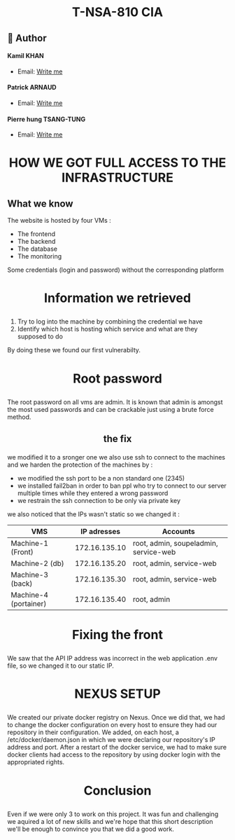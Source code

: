 
# <p align="center"> T-NSA-810 CIA </p>
  
## 🙇 Author

#### Kamil KHAN
- Email: [Write me ](mailto:kamil.khan@epitech.eu)

#### Patrick ARNAUD
- Email: [Write me ](mailto:partick.arnaud@epitech.eu)

#### Pierre hung TSANG-TUNG
- Email: [Write me ](mailto:pierre-hung.tsang-tung@epitech.eu)


# <p align="center">HOW WE GOT FULL ACCESS TO THE INFRASTRUCTURE</p>

## What we know
The website is hosted by four VMs :

- The frontend
- The backend
- The database
- The monitoring 
   
Some credentials (login and password) without the corresponding platform
    
# <p align="center">Information we retrieved </p>
  
1. Try to log into the machine by combining the credential we have
2. Identify which host is hosting which service and what are they supposed to do

By doing these we found our first vulnerabilty.


# <p align="center">Root password</p>
  The root password on all vms are admin.  It is known that admin is amongst the most used passwords and can be crackable just using a brute force method.
## <p align="center">the fix</p>
we modified it to a sronger one 
we also use ssh to connect to the machines and we harden the protection of the machines by :

- we modified the ssh port to be a non standard one (2345)
- we installed fail2ban in order to ban ppl who try to connect to our server multiple times while they entered a wrong password 
- we restrain the ssh connection to be only via private key

we also noticed that the IPs wasn't static so we changed it :

| VMS | IP adresses| Accounts|
| -------- | -------- | -------- |
| Machine-1 (Front)    | 172.16.135.10  | root, admin,  soupeladmin, service-web|
| Machine-2  (db)       | 172.16.135.20| root, admin, service-web|
| Machine-3 (back)    |  172.16.135.30    | root, admin, service-web |
| Machine-4 (portainer)    | 172.16.135.40   | root, admin |


# <p align="center"> Fixing the front</p>
 
We saw that the API IP address was incorrect in the web application .env file, so we changed it to our static   IP.

# <p align="center">NEXUS SETUP</p>
  
We created our private docker registry on Nexus. Once we did that, we had to change the docker configuration on every host to ensure they had our repository in their configuration. We added, on each host, a /etc/docker/daemon.json in which we were declaring our repository's IP address and port. After a restart of the docker service, we had to make sure docker clients had access to the repository by using docker login with the appropriated rights.
    


# <p align="center">Conclusion</p>
  
Even if we were only 3 to work on this project. It was fun and challenging we aquired a lot of new skills and we're hope that this short description we'll be enough to convince you that we did a good work.
    
    